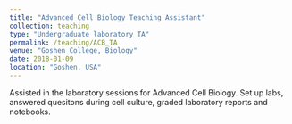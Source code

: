 ```yaml
---
title: "Advanced Cell Biology Teaching Assistant"
collection: teaching
type: "Undergraduate laboratory TA"
permalink: /teaching/ACB_TA
venue: "Goshen College, Biology"
date: 2018-01-09
location: "Goshen, USA"
---
```


Assisted in the laboratory sessions for Advanced Cell Biology. Set up labs, answered quesitons during cell culture, graded laboratory reports and notebooks.
